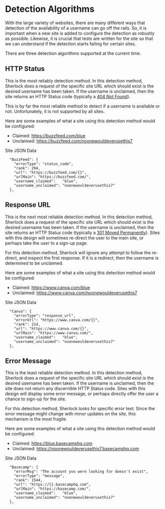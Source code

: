 # Detection Algorithms
With the large variety of websites, there are many different ways that detection of the availability of a username can go off the rails.  So, it is important when a new site is added to configure the detection as robustly as possible.  Likewise, it is crucial that tests are written for the site so that we can understand if the detection starts failing for certain sites.

There are three detection algorithms supported at the current time.
## HTTP Status
This is the most reliably detection method.  In this detection method, Sherlock does a request of the specific site URL which should exist is the desired username has been taken.  If the username is unclaimed, then the site returns an HTTP Status code (typically a [404 Not Found](https://en.wikipedia.org/wiki/HTTP_404)).

This is by far the most reliable method to detect if a username is available or not.  Unfortunately, it is not supported by all sites.

Here are some examples of what a site using this detection method would be configured:
* Claimed:   https://buzzfeed.com/blue
* Unclaimed: https://buzzfeed.com/noonewouldeverusethis7

Site JSON Data
```
  "BuzzFeed": {
    "errorType": "status_code",
    "rank": 294,
    "url": "https://buzzfeed.com/{}",
    "urlMain": "https://buzzfeed.com/",
    "username_claimed":   "blue",
    "username_unclaimed": "noonewouldeverusethis7"
  },
```
## Response URL
This is the next most reliable detection method.  In this detection method, Sherlock does a request of the specific site URL which should exist is the desired username has been taken.  If the username is unclaimed, then the site returns an HTTP Status code (typically a [301 Moved Permanently](https://en.wikipedia.org/wiki/HTTP_301)).  Sites with this design will sometimes re-direct the user to the main site, or perhaps take the user to a sign-up page.

For this detection method, Sherlock will ignore any attempt to follow the re-direct, and inspect the first response.  If it is a redirect, then the username is determined to be unclaimed.

Here are some examples of what a site using this detection method would be configured:
* Claimed:   https://www.canva.com/blue
* Unclaimed: https://www.canva.com/noonewouldeverusethis7

Site JSON Data
```
  "Canva": {
    "errorType": "response_url",
    "errorUrl": "https://www.canva.com/{}",
    "rank": 214,
    "url": "https://www.canva.com/{}",
    "urlMain": "https://www.canva.com/",
    "username_claimed":   "blue",
    "username_unclaimed": "noonewouldeverusethis7"
  },
```

## Error Message
This is the least reliable detection method.  In this detection method, Sherlock does a request of the specific site URL which should exist is the desired username has been taken.  If the username is unclaimed, then the site does not return any discernible HTTP Status code.  Sites with this design will display some error message, or perhaps directly offer the user a chance to sign-up for the site.

For this detection method, Sherlock looks for specific error text.  Since the error message might change with minor updates on the site, this mechanism is the most fragile.

Here are some examples of what a site using this detection method would be configured:
* Claimed:   https://blue.basecamphq.com
* Unclaimed: https://noonewouldeverusethis7.basecamphq.com

Site JSON Data
```
  "Basecamp": {
    "errorMsg": "The account you were looking for doesn't exist",
    "errorType": "message",
    "rank": 1544,
    "url": "https://{}.basecamphq.com",
    "urlMain": "https://basecamp.com/",
    "username_claimed":   "blue",
    "username_unclaimed": "noonewouldeverusethis7"
  },
```